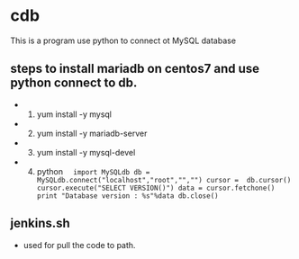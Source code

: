 # cdb
This is a program use python to connect ot MySQL database

## steps to install mariadb on centos7 and use python connect to db.

*    1. yum install -y mysql 
*    2. yum install -y mariadb-server
*    3. yum install -y mysql-devel
*    4. python 
`	import MySQLdb
	db =  MySQLdb.connect("localhost","root","","")
	cursor =  db.cursor()
	cursor.execute("SELECT VERSION()")
	data = cursor.fetchone()
	print "Database version : %s"%data
	db.close()
`
## jenkins.sh
* used for pull  the code to path.